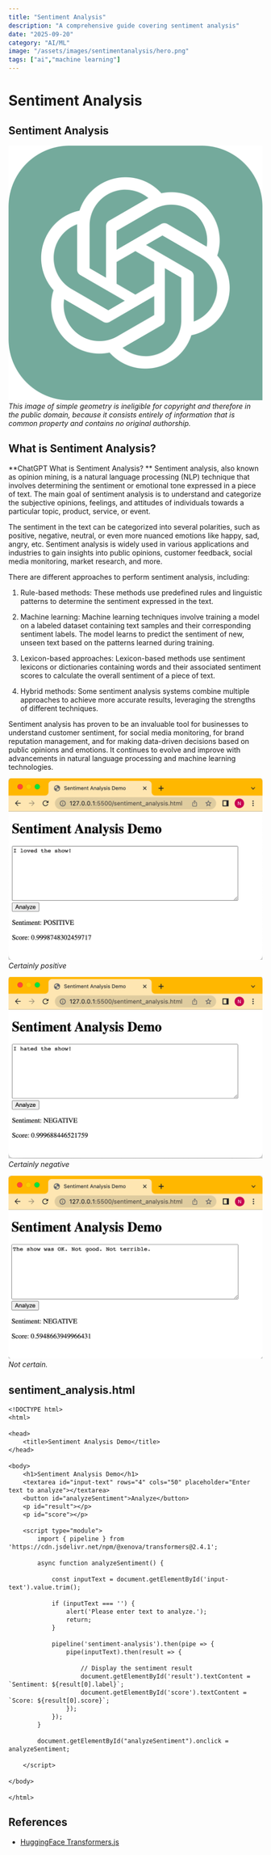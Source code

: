 ```yaml
---
title: "Sentiment Analysis"
description: "A comprehensive guide covering sentiment analysis"
date: "2025-09-20"
category: "AI/ML"
image: "/assets/images/sentimentanalysis/hero.png"
tags: ["ai","machine learning"]
---
```


# Sentiment Analysis

## Sentiment Analysis

![](/assets/images/sentimentanalysis/chatgpt-logo.svg)
*This image of simple geometry is ineligible for copyright and therefore in the public domain, because it consists entirely of information that is common property and contains no original authorship.*


## What is Sentiment Analysis?

**ChatGPT What is Sentiment Analysis?
**
Sentiment analysis, also known as opinion mining, is a natural language processing (NLP) technique that involves determining the sentiment or emotional tone expressed in a piece of text. The main goal of sentiment analysis is to understand and categorize the subjective opinions, feelings, and attitudes of individuals towards a particular topic, product, service, or event.

The sentiment in the text can be categorized into several polarities, such as positive, negative, neutral, or even more nuanced emotions like happy, sad, angry, etc. Sentiment analysis is widely used in various applications and industries to gain insights into public opinions, customer feedback, social media monitoring, market research, and more.

There are different approaches to perform sentiment analysis, including:

1. Rule-based methods: These methods use predefined rules and linguistic patterns to determine the sentiment expressed in the text.

2. Machine learning: Machine learning techniques involve training a model on a labeled dataset containing text samples and their corresponding sentiment labels. The model learns to predict the sentiment of new, unseen text based on the patterns learned during training.

3. Lexicon-based approaches: Lexicon-based methods use sentiment lexicons or dictionaries containing words and their associated sentiment scores to calculate the overall sentiment of a piece of text.

4. Hybrid methods: Some sentiment analysis systems combine multiple approaches to achieve more accurate results, leveraging the strengths of different techniques.

Sentiment analysis has proven to be an invaluable tool for businesses to understand customer sentiment, for social media monitoring, for brand reputation management, and for making data-driven decisions based on public opinions and emotions. It continues to evolve and improve with advancements in natural language processing and machine learning technologies.

![](/assets/images/sentimentanalysis/screen-shot-2023-07-19-at-12.56.34-pm-1182x842.png)
*Certainly positive*

![](/assets/images/sentimentanalysis/screen-shot-2023-07-19-at-12.57.00-pm-1182x844.png)
*Certainly negative*

![](/assets/images/sentimentanalysis/screen-shot-2023-07-19-at-12.58.31-pm-1178x846.png)
*Not certain.*


## sentiment_analysis.html

```text
<!DOCTYPE html>
<html>

<head>
    <title>Sentiment Analysis Demo</title>
</head>

<body>
    <h1>Sentiment Analysis Demo</h1>
    <textarea id="input-text" rows="4" cols="50" placeholder="Enter text to analyze"></textarea>
    <button id="analyzeSentiment">Analyze</button>
    <p id="result"></p>
    <p id="score"></p>

    <script type="module">
        import { pipeline } from 'https://cdn.jsdelivr.net/npm/@xenova/transformers@2.4.1';

        async function analyzeSentiment() {

            const inputText = document.getElementById('input-text').value.trim();

            if (inputText === '') {
                alert('Please enter text to analyze.');
                return;
            }

            pipeline('sentiment-analysis').then(pipe => {
                pipe(inputText).then(result => {

                    // Display the sentiment result
                    document.getElementById('result').textContent = `Sentiment: ${result[0].label}`;
                    document.getElementById('score').textContent = `Score: ${result[0].score}`;
                });
            });
        }

        document.getElementById("analyzeSentiment").onclick = analyzeSentiment;

    </script>

</body>

</html>
```
## References

- [HuggingFace Transformers.js](https://huggingface.co/docs/transformers.js/index)